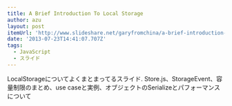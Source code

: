 ```yaml
---
title: A Brief Introduction To Local Storage
author: azu
layout: post
itemUrl: 'http://www.slideshare.net/garyfromchina/a-brief-introduction-to-local-storage'
date: '2013-07-23T14:41:07.707Z'
tags:
  - JavaScript
  - スライド
---
```

LocalStorageについてよくまとまってるスライド. Store.js、StorageEvent、容量制限のまとめ、use caseと実例、オブジェクトのSerializeとパフォーマンスについて
